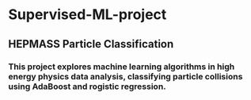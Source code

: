 # Supervised-ML-project
## HEPMASS Particle Classification
### This project explores machine learning algorithms in high energy physics data analysis, classifying particle collisions using AdaBoost and rogistic regression.
